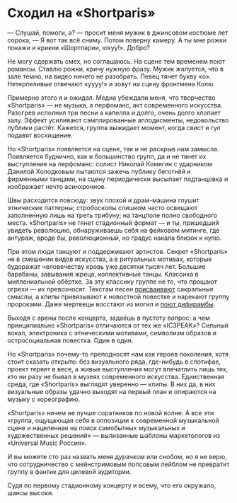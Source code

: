 
# Сходил на «Shortparis»

— Слушай, помоги, а? — просит меня мужик в джинсовом костюме лет сорока, — Я вот так всё сниму. Потом поверну камеру. А ты мне рожки покажи и крикни «Шортпарии, юхуу!». Добро?

Не могу сдержать смех, но соглашаюсь. На сцене тем временем поют романсы. Ставлю рожки, кричу нужную фразу. Мужик жалуется, что в зале темно, на видео ничего не разобрать. Певец тянет букву «о». Нетерпеливые отвечают «уууу!» и зовут на сцену фронтмена Колю.

Примерно этого я и ожидал. Медиа убеждали меня, что творчество «Shortparis» — не музыка, а перфоманс, акт современного искусства. Разогрев исполнил три песни а капелла и долго, очень долго хлопает залу. Эффект усиливают сэмплированные аплодисменты, недовольство публики растёт. Кажется, группа выжидает момент, когда свист и гул подавят восхищение.

Но «Shortparis» появляется на сцене, так и не раскрыв нам замысла. Появляется буднично, как и большинство групп, да и не тянет их выступление на перфоманс: солист Николай Комягин с ударником Данилой Холодковым пытаются зажечь публику беготнёй и фирменными танцами, на сцену периодически высыпает подтанцовка и изображает нечто асинхронное.

Швы расходятся повсюду: звук плохой и драм-машина глушит этнические паттерны; стробоскопы слишком часто освещают заполненную лишь на треть трибуну; на танцполе полно свободного места. «Shortparis» не тянет стадионный формат — и ты, пришедший увидеть революцию, обнаруживаешь себя на фейковом митинге, где антураж, вроде бы, революционный, но градус накала близок к нулю.

При этом люди танцуют и поддерживают артистов. Секрет «Shortparis» не в смешении видов искусства, а в ритуальных мотивах, которые будоражат человечеству кровь уже десятки тысяч лет. Большие барабаны, завывания жреца, коллективные танцы. Классика в миллениальной обёртке. За эту классику группе не то, что прощают огрехи — их превозносят. Текстам песен [присваивают][1] сакральные смыслы, а клипы привязывают к новостной повестке и нарекают группу пророками. Даже мертвецы восстают из могил и [поют дифирамбы][2].

Выходя с арены после концерта, задаёшь в пустоту вопрос: а чем принципиально «Shortparis» отличаются от тех же «IC3PEAK»? Сильный вокал, электроника с этническими мотивами, символизм образов и остросоциальная повестка. Один в один. 

Но «Shortparis» почему-то преподносят нам как героев поколения, хотя стоит сказать открыто: без визуального ряда, где-нибудь в спотифае, проект теряет в весе, а живые выступления могут впечатлить лишь тех, кто ни разу не бывал в музеях современного искусства. Единственная среда, где «Shortparis» выглядят уверенно — клипы. В них да, в них визуальные образы удачно выходят на первый план и опираются на музыку с хореографию.

«Shortparis» ничем не лучше соратников по новой волне. А все эти «группа, ощущающая себя в оппозиции к современной музыкальной сцене и нацеленная на поиск самобытных музыкальных и художественных решений» — вылизанные шаблоны маркетологов из «Universal Music Россия».

И вы можете сто раз назвать меня дурачком или снобом, но я не верю, что сотрудничество с мейнстримовым попсовым лейблом не превратит группу в фантик для целевой аудитории.

Судя по первому стадионному концерту и всему, что его окружало, шансы высоки.

[1]:	https://genius.com/16151694
[2]:	http://www.sobaka.ru/entertainment/music/98942